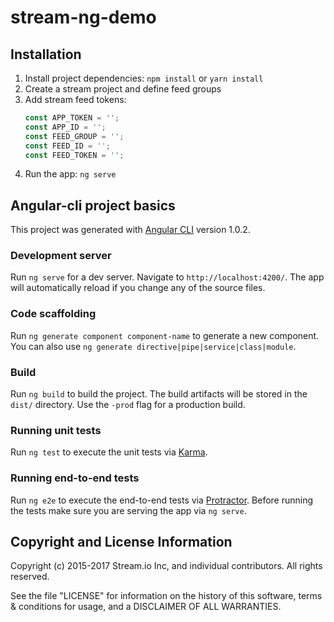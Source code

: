 # stream-ng-demo

## Installation

1. Install project dependencies: `npm install` or `yarn install`
2. Create a stream project and define feed groups
3. Add stream feed tokens:
    ```javascript
    const APP_TOKEN = '';
    const APP_ID = '';
    const FEED_GROUP = '';
    const FEED_ID = '';
    const FEED_TOKEN = '';
    ```
4. Run the app: `ng serve`

## Angular-cli project basics

This project was generated with [Angular CLI](https://github.com/angular/angular-cli) version 1.0.2.

### Development server

Run `ng serve` for a dev server. Navigate to `http://localhost:4200/`. The app will automatically reload if you change any of the source files.

### Code scaffolding

Run `ng generate component component-name` to generate a new component. You can also use `ng generate directive|pipe|service|class|module`.

### Build

Run `ng build` to build the project. The build artifacts will be stored in the `dist/` directory. Use the `-prod` flag for a production build.

### Running unit tests

Run `ng test` to execute the unit tests via [Karma](https://karma-runner.github.io).

### Running end-to-end tests

Run `ng e2e` to execute the end-to-end tests via [Protractor](http://www.protractortest.org/).
Before running the tests make sure you are serving the app via `ng serve`.

## Copyright and License Information

Copyright (c) 2015-2017 Stream.io Inc, and individual contributors. All rights reserved.

See the file "LICENSE" for information on the history of this software, terms & conditions for usage, and a DISCLAIMER OF ALL WARRANTIES.
